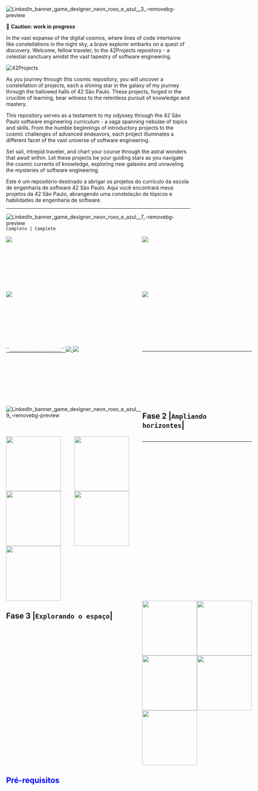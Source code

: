 ![LinkedIn_banner_game_designer_neon_roxo_e_azul__3_-removebg-preview](https://github.com/caoslourenco/42Projects/assets/18141491/a6bd5ba2-4371-4e55-8b7d-d7fb4569865a)



🌌 **Caution: work in progress**

<div align="left">

In the vast expanse of the digital cosmos, where lines of code intertwine like constellations in the night sky, a brave explorer embarks on a quest of discovery. Welcome, fellow traveler, to the 42Projects repository - a celestial sanctuary amidst the vast tapestry of software engineering.

![42Projects](https://user-images.githubusercontent.com/18141491/211854913-bf188958-765a-4e3f-a371-8b50d4f60357.png)

As you journey through this cosmic repository, you will uncover a constellation of projects, each a shining star in the galaxy of my journey through the hallowed halls of 42 São Paulo. These projects, forged in the crucible of learning, bear witness to the relentless pursuit of knowledge and mastery.

This repository serves as a testament to my odyssey through the 42 São Paulo software engineering curriculum - a saga spanning nebulae of topics and skills. From the humble beginnings of introductory projects to the cosmic challenges of advanced endeavors, each project illuminates a different facet of the vast universe of software engineering.

Set sail, intrepid traveler, and chart your course through the astral wonders that await within. Let these projects be your guiding stars as you navigate the cosmic currents of knowledge, exploring new galaxies and unraveling the mysteries of software engineering.

</div>

<div align="left">

Este é um repositório destinado a abrigar os projetos do currículo da escola de engenharia de software 42 São Paulo. Aqui você encontrará meus projetos da 42 São Paulo, abrangendo uma constelação de tópicos e habilidades de engenharia de software.

</div>

***
![LinkedIn_banner_game_designer_neon_roxo_e_azul__7_-removebg-preview](https://github.com/caoslourenco/42Projects/assets/18141491/89c7a641-7f32-4f5a-8cca-337f4eda38ff)
``Completo | Complete``

 
<div style="display: grid; grid-template-columns: repeat(2, 1fr); grid-template-rows: repeat(3, 150px);">
    <a href="https://github.com/CamillaLourenco/Libft">
        <img src="https://user-images.githubusercontent.com/18141491/213202373-98082fd7-6345-4cb7-8d93-62edeef9f4f3.png" class="img-small">
    </a>
    <a href="https://github.com/CamillaLourenco/Gnl">
        <img src="https://user-images.githubusercontent.com/18141491/212504039-c9b3a020-2fb2-4b69-ade1-06824e849583.png" class="img-small">
    </a>
    <a href="https://github.com/CamillaLourenco/Ft_printf">
        <img src="https://user-images.githubusercontent.com/18141491/212504189-56fcbae1-1c65-4f30-abf7-da0f0e9cd081.png" class="img-small">
    </a>
    <a href="https://github.com/CamillaLourenco/BornToBeRoot">
        <img src="https://user-images.githubusercontent.com/18141491/212504264-b05aba78-5907-4082-afd6-38e5359895f6.png" class="img-small">
                <div>
                                 ``...................................``
    </a>
    <a href="https://github.com/CamillaLourenco/Fractol">
        <img src="https://user-images.githubusercontent.com/18141491/212504341-1ab0247c-b097-4e6d-8dfd-f11c40447b62.png" class="img-small">
    </a>
    <a href="https://github.com/CamillaLourenco/Pipex">
        <img src="https://user-images.githubusercontent.com/18141491/212504370-03c9f065-dc90-4b55-9605-d8f73f4b3720.png" class="img-small">
    </a>
</div>
  
***
![LinkedIn_banner_game_designer_neon_roxo_e_azul__9_-removebg-preview](https://github.com/caoslourenco/42Projects/assets/18141491/c0495e54-5bee-405c-8002-2b8d05058657)

## Fase 2 |``Ampliando horizontes``|

 
<div style="display: grid; grid-template-columns: repeat(2, 1fr); grid-template-rows: repeat(3, 150px);">
    <a href="https://github.com/CamillaLourenco/Push_swap">
        <img src="https://user-images.githubusercontent.com/18141491/213192271-8ef6cde7-4b00-4f05-aebc-24316cdfac62.png"  style="width:150px; height:150px;">
    </a>
    <a href="https://github.com/caoslourenco/Minishell">
        <img src="https://user-images.githubusercontent.com/18141491/213192395-41225ab8-3c03-4b23-9f6e-cfaa33552a0e.png" style="width:150px; height:150px; style="width:50px; height:50px;">
    </a>
    <a href="https://github.com/caoslourenco/Philosophers42">
        <img src="https://user-images.githubusercontent.com/18141491/213192465-1f6c7031-4029-4f58-9214-fcad5494d2aa.png"  style="width:150px; height:150px; style="width:50px; height:50px; style="width:50px; height:50px;">
    </a>
    <a href="https://github.com/caoslourenco/Net_practice42">
        <img src="https://user-images.githubusercontent.com/18141491/213192604-36c22a93-2c7e-4d50-959f-1266cae52f85.png"  style="width:150px; height:150px;">
    </a>
    <a href="https://github.com/caoslourenco/Cub3d42">
        <img src="https://user-images.githubusercontent.com/18141491/213192693-f77b0f34-bd80-46cd-9f3d-6ebc21efd16d.png"  style="width:150px; height:150px;">
    </a>
</div>

***

## Fase 3 |``Explorando o espaço``|

 <div style="display: grid; grid-template-columns: repeat(2, 1fr); grid-template-rows: repeat(3, 150px);">
    <a href="https://github.com/caoslourenco/Cpp42">
        <img src="https://user-images.githubusercontent.com/18141491/213196688-ef2831ad-d50d-4107-8ab2-69987468e460.png" style="width:150px; height:150px;">
    </a>
    <a href="https://github.com/CamillaLourenco/42Projects/tree/main/count">
        <img src="https://user-images.githubusercontent.com/18141491/213196780-1752faa0-3fd7-4cf8-bd58-3176cce9b082.png" style="width:150px; height:150px;">
    </a>
    <a href="https://github.com/caoslourenco/Inception42">
        <img src="https://user-images.githubusercontent.com/18141491/213196884-8813aa1a-7c4e-4ad6-b770-1e707d854e5c.png"  style="width:150px; height:150px;">
    </a>
    <a href="https://github.com/caoslourenco/Webserv42">
        <img src="https://user-images.githubusercontent.com/18141491/213196935-100a4ecd-109c-4405-a431-c8632ec8e544.png"  style="width:150px; height:150px;">
    </a>
    <a href="https://github.com/caoslourenco/Transcendence42">
        <img src="https://user-images.githubusercontent.com/18141491/213197064-bd602313-f363-432d-8852-c552d6db0a48.png"  style="width:150px; height:150px;">
    </a>
</div>
 

 <h2> <font color="blue">Pré-requisitos</font> </h2>




